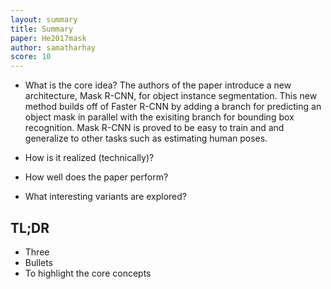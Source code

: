 ```yaml
---
layout: summary
title: Summary
paper: He2017mask
author: samatharhay
score: 10
---
```


* What is the core idea?
The authors of the paper introduce a new architecture, Mask R-CNN, for object instance segmentation.
This new method builds off of Faster R-CNN by adding a branch for predicting an object mask in parallel with the exisiting branch for bounding box recognition.
Mask R-CNN is proved to be easy to train and and generalize to other tasks such as estimating human poses.

* How is it realized (technically)?



* How well does the paper perform?


* What interesting variants are explored?

## TL;DR
* Three
* Bullets
* To highlight the core concepts

